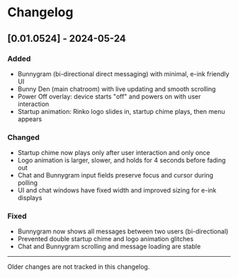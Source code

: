 # Changelog

## [0.01.0524] - 2024-05-24
### Added
- Bunnygram (bi-directional direct messaging) with minimal, e-ink friendly UI
- Bunny Den (main chatroom) with live updating and smooth scrolling
- Power Off overlay: device starts "off" and powers on with user interaction
- Startup animation: Rinko logo slides in, startup chime plays, then menu appears

### Changed
- Startup chime now plays only after user interaction and only once
- Logo animation is larger, slower, and holds for 4 seconds before fading out
- Chat and Bunnygram input fields preserve focus and cursor during polling
- UI and chat windows have fixed width and improved sizing for e-ink displays

### Fixed
- Bunnygram now shows all messages between two users (bi-directional)
- Prevented double startup chime and logo animation glitches
- Chat and Bunnygram scrolling and message loading are stable

---

Older changes are not tracked in this changelog. 